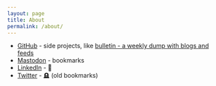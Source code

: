 ```yaml
---
layout: page
title: About
permalink: /about/
---
```


* [GitHub][ref_github] - side projects, like [bulletin - a weekly dump with blogs and feeds][ref_bulletin]
* [Mastodon][ref_mastodon] - bookmarks
* [LinkedIn][ref_linkedin] - 🥱
* [Twitter][ref_twitter] - 🪦 (old bookmarks)

[ref_github]:https://github.com/jakub-m
[ref_linkedin]:https://www.linkedin.com/in/jakub-mikians-60854919/
[ref_twitter]:https://twitter.com/JakubMikians
[ref_bulletin]:https://github.com/jakub-m/bulletin
[ref_mastodon]:https://mastodon.social/@jakubm


